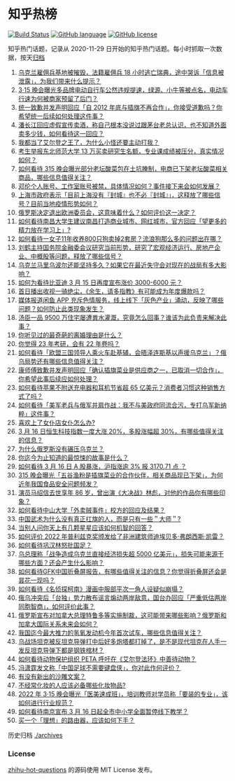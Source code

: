 # 知乎热榜
[![Build Status](https://github.com/ToWeLong/zhihu-hot-questions/workflows/CI/badge.svg)](https://github.com/ToWeLong/zhihu-hot-questions/actions)
[![GitHub language](https://img.shields.io/badge/language-golang-orange.svg)](https://golang.org/)
[![GitHub license](https://img.shields.io/github/license/ToWeLong/zhihu-hot-questions)](https://github.com/ToWeLong/zhihu-hot-questions/blob/main/LICENSE)

知乎热门话题，记录从 2020-11-29 日开始的知乎热门话题。每小时抓取一次数据，按天[归档](./archives)

<!-- BEGIN -->

1. [乌克兰雇佣兵基地被摧毁，法籍雇佣兵 18 小时逃亡瑞典，途中哭诉「信息被泄露」，为我们带来什么提示？](https://www.zhihu.com/question/522169581)
1. [3·15 晚会曝光多品牌电动自行车公然违规提速，绿源、小牛等被点名，电动车行速为何被商家预留了后门？](https://www.zhihu.com/question/522141123)
1. [统一致歉并发声明回应「自 2012 年底与插旗不再合作」，你接受道歉吗？你希望统一后续如何处理这件事？](https://www.zhihu.com/question/522200044)
1. [潘长江回应虚假宣传卖酒，称自己根本没说过跟茅台老总认识，也不知道外面卖多少钱，如何看待这一回应？](https://www.zhihu.com/question/522202408)
1. [我都当了艾尔登之王了，为什么小怪还要主动打我？](https://www.zhihu.com/question/521600916)
1. [考生举报东北师范大学 13 万买卖研究生名额，专业课成绩被压分，真实情况如何？](https://www.zhihu.com/question/522039356)
1. [如何看待 315 晚会曝光部分老坛酸菜包在土坑腌制，电商已下架老坛酸菜相关商品，哪些信息值得关注？](https://www.zhihu.com/question/522132860)
1. [邓伦个人账号、工作室账号被禁，具体情况如何？事件接下来会如何发展？](https://www.zhihu.com/question/522103720)
1. [上海市政府表示「目前上海没有『封城』也不必『封城』」，这释放了哪些信号？目前当地疫情形势如何？](https://www.zhihu.com/question/522074420)
1. [俄罗斯决定退出欧洲委员会，这意味着什么？如何评价这一决定？](https://www.zhihu.com/question/522214371)
1. [如何看待南昌大学生建议南昌打造商业城市、网红城市，官方回应「望更多的精力放在学习上」?](https://www.zhihu.com/question/522051864)
1. [如何看待一女子11年收养800只狗卖掉2套房？流浪狗那么多的问题出在哪？](https://www.zhihu.com/question/521838103)
1. [刘鹤主持国务院金融委会议研究当前形势，研究了宏观经济运行、房地产企业、中概股等问题，释放了哪些信号？](https://www.zhihu.com/question/522255101)
1. [乌克兰马里乌波尔还能坚持多久？如果它在最近失守会对现在的战局有多大影响？](https://www.zhihu.com/question/522165161)
1. [如何为看待比亚迪 3 月 15 日再度宣布涨价 3000-6000 元？](https://www.zhihu.com/question/522204329)
1. [首日播出收视一骑绝尘，《余生，请多指教》有可能成为年度爆款吗？](https://www.zhihu.com/question/522139724)
1. [媒体报道闲鱼 APP 充斥色情服务，线上线下「灰色产业」涌动，反映了哪些问题？如何防止此类现象发生？](https://www.zhihu.com/question/522017355)
1. [汤臣一品 9500 万住宅屡遭粪水灌溉，究竟怎么回事？谁该为此负责来解决此事？](https://www.zhihu.com/question/521909220)
1. [你听见过的最奇葩的离婚理由是什么？](https://www.zhihu.com/question/31636973)
1. [你觉得 23 年考研，会有 22 年卷吗？](https://www.zhihu.com/question/519362150)
1. [如何看待「欧盟三国领导人乘火车赴基辅，会晤泽连斯基以声援乌克兰」？俄乌局势还有哪些信息值得关注？](https://www.zhihu.com/question/522235085)
1. [康师傅致歉并发声明回应「确认插旗菜业是供应商之一，已取消一切合作」，你希望此事后续应如何处理？](https://www.zhihu.com/question/522219048)
1. [如何看待苹果不附送充电器和耳机节省超 65 亿美元？消费者习惯这种销售方式了吗？](https://www.zhihu.com/question/521914148)
1. [如何看待「美军老兵与俄军并肩作战：我不与美政府同流合污，专打乌军新纳粹」这件事？](https://www.zhihu.com/question/521943571)
1. [喜欢上了女仆店女仆怎么办?](https://www.zhihu.com/question/519884298)
1. [3 月 16 日恒生科技指数一度大涨 20%，多股涨幅超 30%，有哪些值得关注的信息？](https://www.zhihu.com/question/522257664)
1. [为什么俄罗斯没有碾压乌克兰？](https://www.zhihu.com/question/522198525)
1. [你迄今为止知道的最惊悚的故事是什么？](https://www.zhihu.com/question/455169237)
1. [如何看待 3 月 16 日 A 股暴涨，沪指涨逾 3% 报 3170.71 点 ？](https://www.zhihu.com/question/522258357)
1. [315 晚会曝光「五谷渔粉是插旗菜业的合作伙伴，相关商品现已下架」，为何近年我国食品安全问题频发？](https://www.zhihu.com/question/522219972)
1. [演员马绍信去世享年 86 岁，曾出演《大决战》林彪，对他的作品你有哪些印象？](https://www.zhihu.com/question/522028452)
1. [如何看待中山大学「外卖贼事件」校方的回应及结果？](https://www.zhihu.com/question/522283110)
1. [中国武术为什么没有真正扛旗的人，而是只有一些＂大师＂?](https://www.zhihu.com/question/516917514)
1. [当别人问你天上有几颗星星应该如何机智的回答？](https://www.zhihu.com/question/521988003)
1. [如何评价 2022 年普利兹克奖颁发给了非洲建筑师迪埃贝多·弗朗西斯·凯雷？](https://www.zhihu.com/question/522145226)
1. [如何看待巩汉林怒批国足？](https://www.zhihu.com/question/520581702)
1. [乌总理称「战争造成乌克兰直接经济损失超 5000 亿美元」，损失可能来源于哪些方面？还会产生什么影响？](https://www.zhihu.com/question/522276233)
1. [如何看待GFK中国折叠屏报告，有哪些值得关注的信息？你觉得折叠屏还会是昙花一现吗？](https://www.zhihu.com/question/522218247)
1. [如何看待《名侦探柯南》漫画中服部平次一角人设疑似崩塌？](https://www.zhihu.com/question/521886886)
1. [俄乌冲突后「台独」势力散布谣言煽动两岸敌意，国台办回应「严重低估两岸同胞智商」，如何评价此事？](https://www.zhihu.com/question/522266334)
1. [俄罗斯宣布对加拿大总理特鲁多等实施制裁，这可能带来哪些影响？俄罗斯和加拿大国际关系未来会如何？](https://www.zhihu.com/question/522200685)
1. [我国迄今最大推力的氢氧发动机今年首次试车，哪些信息值得关注？](https://www.zhihu.com/question/521839820)
1. [乌战场坦克被反坦克导弹打中后好多炮塔都打掉了，是不是现代坦克在人手一发反坦克导弹下都是钢铁棺材？](https://www.zhihu.com/question/521406480)
1. [如何看待动物保护组织 PETA 呼吁在《艾尔登法环》中善待动物？](https://www.zhihu.com/question/522027986)
1. [冯潇霆发文称「中国足球不需要键盘侠」，你对此作何评价？](https://www.zhihu.com/question/522062149)
1. [有没有新出的沙雕文案？](https://www.zhihu.com/question/459260849)
1. [不经常化妆的人应该必备哪些化妆物品?](https://www.zhihu.com/question/305681702)
1. [2022 年 3·15 晚会曝光「医美速成班」，培训教师对学员称「要装的专业」，该如何进行行业规范？](https://www.zhihu.com/question/522142880)
1. [如何看待南京宣布 3 月 16 日起全市中小学全面暂停线下教学？](https://www.zhihu.com/question/522160215)
1. [买一个「理想」的路由器，应该如何下手？](https://www.zhihu.com/question/522113382)

<!-- END -->

历史归档 [./archives](./archives)


### License
[zhihu-hot-questions](https://github.com/towelong/zhihu-hot-questions) 的源码使用 MIT License 发布。